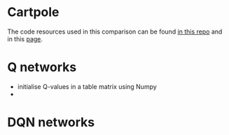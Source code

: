 # Cartpole
The code resources used in this comparison can be found [in this repo](https://github.com/UoA-RL/Gym/tree/master/Q-Learning) and in this [page](https://github.com/UoA-RL/UoA-RL.github.io/blob/master/Code_Comparison/QNetwork_comparison.md). 


# Q networks
- initialise Q-values in a table matrix using Numpy
- 


# DQN networks

